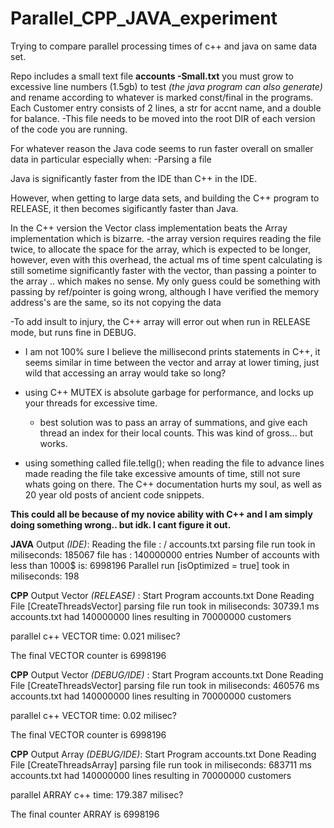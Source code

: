 # Parallel_CPP_JAVA_experiment
Trying to compare parallel processing times of c++ and java on same data set.


Repo includes a small text file **accounts -Small.txt** you must grow to excessive line numbers (1.5gb) to test *(the java program can also generate)*
and rename according to whatever is marked const/final in the programs. Each Customer entry consists of 2 lines, a str for accnt name, and a double for balance.
-This file needs to be moved into the root DIR of each version of the code you are running.

For whatever reason the Java code seems to run faster overall on smaller data in particular especially when:
-Parsing a file 

Java is significantly faster from the IDE than C++ in the IDE.

However, when getting to large data sets, and building the C++ program to RELEASE, it then becomes sigificantly faster than Java.

In the C++ version the Vector class implementation beats the Array implementation which is bizarre.
-the array version requires reading the file twice, to allocate the space for the array, which is expected to be longer,
however, even with this overhead, the actual ms of time spent calculating is still sometime significantly faster with the vector,
than passing a pointer to the array .. which makes no sense. My only guess could be something with passing by ref/pointer is going wrong,
although I have verified the memory address's are the same, so its not copying the data

-To add insult to injury, the C++ array will error out when run in RELEASE mode, but runs fine in DEBUG.

- I am not 100% sure I believe the millisecond prints statements in C++, it seems similar in time between the vector and array at lower timing,
just wild that accessing an array would take so long?

- using C++ MUTEX is absolute garbage for performance, and locks up your threads for excessive time.
	- best solution was to pass an array of summations, and give each thread an index for their local counts.
	  This was kind of gross... but works.

- using something called file.tellg(); when reading the file to advance lines made reading the file take excessive amounts of time,
	still not sure whats going on there. The C++ documentation hurts my soul, as well as 20 year old posts of ancient code snippets.

**This could all be because of my novice ability with C++ and I am simply doing something wrong.. but idk. I cant figure it out.**


__JAVA__ Output *(IDE)*:
Reading the file : / accounts.txt
parsing file run took in miliseconds: 185067
file has : 140000000 entries
Number of accounts with less than 1000$ is: 6998196
Parallel run [isOptimized = true] took in miliseconds: 198

__CPP__ Output Vector *(RELEASE)* :
Start Program accounts.txt
Done Reading File
[CreateThreadsVector] parsing file run took in miliseconds:  30739.1 ms
accounts.txt had 140000000 lines resulting in 70000000 customers

parallel c++ VECTOR time: 0.021 milisec?

The final VECTOR counter is 6998196


__CPP__ Output Vector *(DEBUG/IDE)* :
Start Program accounts.txt
Done Reading File
[CreateThreadsVector] parsing file run took in miliseconds:  460576 ms
accounts.txt had 140000000 lines resulting in 70000000 customers

parallel c++ VECTOR time: 0.02 milisec?

The final VECTOR counter is 6998196


__CPP__ Output Array *(DEBUG/IDE)*:
Start Program accounts.txt
Done Reading File
[CreateThreadsArray] parsing file run took in miliseconds:  683711 ms
accounts.txt had 140000000 lines resulting in 70000000 customers

parallel ARRAY c++ time: 179.387 milisec?

The final counter ARRAY is 6998196




